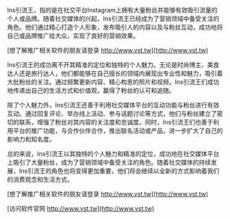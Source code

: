 Ins引流王，指的是在社交平台Instagram上拥有大量粉丝并能够有效吸引流量的个人或品牌。随着社交媒体的兴起，Ins引流王已经成为了营销领域中备受关注的角色。他们通过精心打造个人形象，发布吸引人的内容以及与粉丝互动，成功地将自己或品牌推广给大众，实现了良好的营销效果。

[想了解推广相关软件的朋友请登录 http://www.vst.tw](http://www.vst.tw)

Ins引流王的成功离不开其精准的定位和独特的个人魅力。无论是时尚博主、美食达人还是旅行达人，他们都能够在自己擅长的领域内展现出专业性和魅力，吸引着大批粉丝的关注。通过频繁更新内容、精心构思的照片和视频，Ins引流王们成功地传递出自己的生活方式和价值观，赢得了粉丝的认可和追随。

除了个人魅力外，Ins引流王还善于利用社交媒体平台的互动功能与粉丝进行有效互动。通过回复评论、举办线上活动、参与话题讨论等方式，他们与粉丝建立了密切的联系，增强了粉丝对其内容的关注度和忠诚度。同时，Ins引流王们也善于利用平台的推广功能，与合作伙伴合作，推出联名活动或产品，进一步扩大了自己的影响力和知名度。

总的来说，Ins引流王以其独特的个人魅力和精准的定位，成功地在社交媒体平台上吸引了大量粉丝，成为了营销领域中备受关注的角色。随着社交媒体的持续发展，Ins引流王的角色也将变得更加重要，他们将会继续以全新的方式影响着我们的消费观念和生活方式。

[想了解推广相关软件的朋友请登录 http://www.vst.tw](http://www.vst.tw)


[访问软件官网 http://www.vst.tw](http://www.vst.tw)
